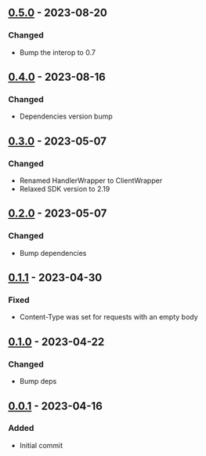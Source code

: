 ## [0.5.0] - 2023-08-20
### Changed
- Bump the interop to 0.7

## [0.4.0] - 2023-08-16
### Changed
- Dependencies version bump

## [0.3.0] - 2023-05-07
### Changed
- Renamed HandlerWrapper to ClientWrapper
- Relaxed SDK version to 2.19

## [0.2.0] - 2023-05-07
### Changed
- Bump dependencies

## [0.1.1] - 2023-04-30
### Fixed
- Content-Type was set for requests with an empty body

## [0.1.0] - 2023-04-22
### Changed
- Bump deps

## [0.0.1] - 2023-04-16
### Added
- Initial commit

[0.5.0]: https://github.com/f3ath/dart-http-interop-http/compare/0.4.0...0.5.0
[0.4.0]: https://github.com/f3ath/dart-http-interop-http/compare/0.3.0...0.4.0
[0.3.0]: https://github.com/f3ath/dart-http-interop-http/compare/0.2.0...0.3.0
[0.2.0]: https://github.com/f3ath/dart-http-interop-http/compare/0.1.1...0.2.0
[0.1.1]: https://github.com/f3ath/dart-http-interop-http/compare/0.1.0...0.1.1
[0.1.0]: https://github.com/f3ath/dart-http-interop-http/compare/0.0.1...0.1.0
[0.0.1]: https://github.com/f3ath/dart-http-interop-http/releases/tag/0.0.1
